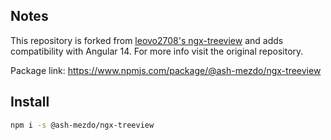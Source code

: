 ## Notes

This repository is forked from [leovo2708's ngx-treeview](https://github.com/leovo2708/ngx-treeview) and adds compatibility with Angular 14. For more info visit the original repository.

Package link: https://www.npmjs.com/package/@ash-mezdo/ngx-treeview

## Install

```bash
npm i -s @ash-mezdo/ngx-treeview
```

